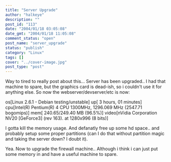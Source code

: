 ```yaml
---
title: "Server Upgrade"
author: "halkeye"
description: ""
post_id: "113"
date: "2004/01/18 03:05:08"
date_gmt: "2004/01/18 11:05:08"
comment_status: "open"
post_name: "server_upgrade"
status: "publish"
category: "Linux"
tags: []
cover: "../cover-image.jpg"
post_type: "post"
---
```


Way to tired to really post about this... Server has been upgraded.. I had that machine to spare, but the graphics card is dead-ish, so i couldn't use it for anything else. So now the webserver/devserver/etc is now:

 os[Linux 2.6.1 - Debian testing/unstable] up[ 3 hours, 01 minutes] cpu[Intel(R) Pentium(R) 4 CPU 1300MHz, 1296.069 MHz (2547.71 bogomips)] mem[ 240.65/249.40 MB (96.5%)] video[nVidia Corporation NV20 [GeForce3] (rev 163). at 1280x996 (8 bits)]

I gotta kill the memory usage. And defanatly free up some hd space.. and probably setup some proper partitions (can I do that without partition magic and taking the server down? I doubt it).

Yea. Now to upgrade the firewall machine.. Although i think i can just put some memory in and have a useful machine to spare.